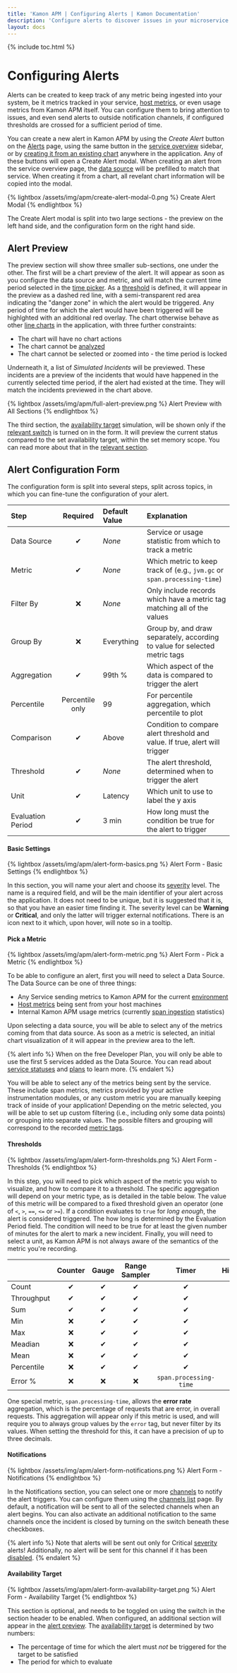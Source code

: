 ```yaml
---
title: 'Kamon APM | Configuring Alerts | Kamon Documentation'
description: 'Configure alerts to discover issues in your microservice architecture, and be notified immediately when something goes wrong'
layout: docs
---
```


{% include toc.html %}

Configuring Alerts
==================

Alerts can be created to keep track of any metric being ingested into your system, be it metrics tracked in your service, [host metrics], or even usage metrics from Kamon APM itself. You can
configure them to bring attention to issues, and even send alerts to outside notification channels, if configured thresholds are crossed for a sufficient period of time.

You can create a new alert in Kamon APM by using the _Create Alert_ button on the [Alerts] page, using the same button in the [service overview] sidebar, or by [creating it from an existing chart][create-from-chart] anywhere in the application. Any of these buttons will open a Create Alert modal. When creating an alert from the service overview page, the [data source](#data-source) will be
prefilled to match that service. When creating it from a chart, all revelant chart information will be copied into the modal.

{% lightbox /assets/img/apm/create-alert-modal-0.png %}
Create Alert Modal
{% endlightbox %}

The Create Alert modal is split into two large sections - the preview on the left hand side, and the configuration form on the right hand side.

Alert Preview
--------------

The preview section will show three smaller sub-sections, one under the other. The first will be a chart preview of the alert. It will appear as soon as you configure the data source and metric,
and will match the current time period selected in the [time picker]. As a [threshold](#threshold) is defined, it will appear in the preview as a dashed red line, with a semi-transparent red area
indicating the "danger zone" in which the alert would be triggered. Any period of time for which the alert would have been triggered will be highlghted with an additional red overlay. The chart
otherwise behave as other [line charts] in the application, with three further constraints:

* The chart will have no chart actions
* The chart cannot be [analyzed]
* The chart cannot be selected or zoomed into - the time period is locked

Underneath it, a list of *Simulated Incidents* will be previewed. These incidents are a preview of the incidents that would have happened in the currently selected time period, if the
alert had existed at the time. They will match the incidents previewed in the chart above.

{% lightbox /assets/img/apm/full-alert-preview.png %}
Alert Preview with All Sections
{% endlightbox %}

The third section, the [availability target] simulation, will be shown only if the [relevant switch](#availability-target) is turned on in the form. It will preview the current status
compared to the set availability target, within the set memory scope. You can read more about that in the [relevant section](#availability-target).

Alert Configuration Form
-------------------------

The configuration form is split into several steps, split across topics, in which you can fine-tune the configuration of your alert.

| Step                  | Required | Default Value | Explanation                                                              |
|:----------------------|:--------:|:--------------|:-------------------------------------------------------------------------|
| Data Source           | &#x2714;      | *None*        | Service or usage statistic from which to track a metric                  |
| Metric                | &#x2714;      | *None*        | Which metric to keep track of (e.g., `jvm.gc` or `span.processing-time`) |
| Filter By             | &#x274C;       | *None*        | Only include records which have a metric tag matching all of the values  |
| Group By              | &#x274C;       | Everything    | Group by, and draw separately, according to value for selected metric tags |
| Aggregation           | &#x2714;      | 99th %        | Which aspect of the data is compared to trigger the alert                |
| Percentile            | Percentile only | 99     | For percentile aggregation, which percentile to plot                     |
| Comparison            | &#x2714;      | Above         | Condition to compare alert threshold and value. If true, alert will trigger |
| Threshold             | &#x2714;      | *None*        | The alert threshold, determined when to trigger the alert                |
| Unit                  | &#x2714;      | Latency       | Which unit to use to label the y axis                                    |
| Evaluation Period     | &#x2714;      | 3 min         | How long must the condition be true for the alert to trigger             |

#### Basic Settings

{% lightbox /assets/img/apm/alert-form-basics.png %}
Alert Form - Basic Settings
{% endlightbox %}

In this section, you will name your alert and choose its [severity] level. The name is a required field, and will be the main identifier of your alert across the application. It does not need
to be unique, but it is suggested that it is, so that you have an easier time finding it. The severity level can be **Warning** or **Critical**, and only the latter will trigger external
notifications. There is an icon next to it which, upon hover, will note so in a tooltip.

#### Pick a Metric

{% lightbox /assets/img/apm/alert-form-metric.png %}
Alert Form - Pick a Metric
{% endlightbox %}

To be able to configure an alert, first you will need to select a Data Source. The Data Source can be one of three things:

* Any Service sending metrics to Kamon APM for the current [environment]
* [Host metrics] being sent from your host machines
* Internal Kamon APM usage metrics (currently [span ingestion] statistics)

Upon selecting a data source, you will be able to select any of the metrics coming from that data source. As soon as a metric is selected, an initial chart visualization of it
will appear in the preview area to the left.

{% alert info %}
When on the free Developer Plan, you will only be able to use the first 5 services added as the Data Source. You can read about [service statuses] and [plans] to learn more.
{% endalert %}

You will be able to select any of the metrics being sent by the service. These include span metrics, metrics provided by your active instrumentation modules, or any custom metric you are manually keeping track of inside of your application! Depending on the metric selected, you will be able to set up custom filtering (i.e., including only some data points) or grouping into separate values. The possible filters and grouping will correspond to the recorded [metric tags].

#### Thresholds

{% lightbox /assets/img/apm/alert-form-thresholds.png %}
Alert Form - Thresholds
{% endlightbox %}

In this step, you will need to pick which aspect of the metric you wish to visualize, and how to compare it to a threshold. The specific aggregation will depend on your metric type, as is detailed
in the table below. The value of this metric will be compared to a fixed threshold given an operator (one of `<`, `>`, `==`, `<=` or `>=`). If a condition evaluates to `true` for *long enough*, the
alert is considered triggered. The how long is determined by the Evaluation Period field. The condition will need to be true for at least the given number of minutes for the alert to mark a new
incident. Finally, you will need to select a unit, as Kamon APM is not always aware of the semantics of the metric you're recording.

|            | Counter | Gauge | Range Sampler | Timer | Histogram |
|:-----------|:-------:|:-----:|:-------------:|:-----:|:---------:|
| Count      | &#x2714;     | &#x2714;   | &#x2714;           | &#x2714;   | &#x2714;       |
| Throughput | &#x2714;     | &#x2714;   | &#x2714;           | &#x2714;   | &#x2714;       |
| Sum        | &#x2714;     | &#x2714;   | &#x2714;           | &#x2714;   | &#x2714;       |
| Min        | &#x274C;      | &#x2714;   | &#x2714;           | &#x2714;   | &#x2714;       |
| Max        | &#x274C;      | &#x2714;   | &#x2714;           | &#x2714;   | &#x2714;       |
| Meadian    | &#x274C;      | &#x2714;   | &#x2714;           | &#x2714;   | &#x2714;       |
| Mean       | &#x274C;      | &#x2714;   | &#x2714;           | &#x2714;   | &#x2714;       |
| Percentile | &#x274C;      | &#x2714;   | &#x2714;           | &#x2714;   | &#x2714;       |
| Error %    | &#x274C;      | &#x274C;   | &#x274C; | `span.processing-time` | &#x274C; |

One special metric, `span.processing-time`, allows the **error rate** aggregation, which is the percentage of requests that are error, in overall requests. This aggregation will appear only if this metric is used, and will require you to always group values by the `error` tag, but never filter by its values. When setting the threshold for this, it can have a precision of up to three decimals.

#### Notifications

{% lightbox /assets/img/apm/alert-form-notifications.png %}
Alert Form - Notifications
{% endlightbox %}

In the Notifications section, you can select one or more [channels] to notify the alert triggers. You can configure them using the [channels list][channels] page. By default, a notification
will be sent to all of the selected channels when an alert begins. You can also activate an additional notification to the same channels once the incident is closed by turning on the
switch beneath these checkboxes.

{% alert info %}
Note that alerts will be sent out only for Critical [severity] alerts! Additionally, no alert will be sent for this channel if it has been [disabled][channels].
{% endalert %}

#### Availability Target

{% lightbox /assets/img/apm/alert-form-availability-target.png %}
Alert Form - Availability Target
{% endlightbox %}

This section is optional, and needs to be toggled on using the switch in the section header to be enabled. When configured, an additional section will appear in the [alert preview](#alert-preview).
The [availability target] is determined by two numbers:

* The percentage of time for which the alert must *not* be triggered for the target to be satisfied
* The period for which to evaluate

[Alerts]: ../alert-list/
[service overview]: ../../services/service-details/#service-overview
[host metrics]: ../../hosts/host-monitor/
[create-from-chart]: ../../general/charts/#chart-operations
[time picker]: ../../general/time-picker/
[line charts]: ../../general/charts/#time-charts
[analyzed]: ../../deep-dive/analyze/
[availability target]: ../overview/#availability-target
[severity]: ../overview/#alert-severity
[span ingestion]: ../../administration/span-management/
[service statuses]: ../../services/service-list/#service-status
[plans]: /apm/pricing/
[environment]: ../../general/environments/
[metric tags]: ../../../core/metrics/#creating-and-removing-metrics
[channels]: ../channels/

